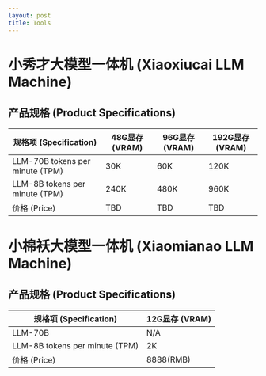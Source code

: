 ```yaml
---
layout: post
title: Tools
---
```


# 小秀才大模型一体机 (Xiaoxiucai LLM Machine)

## 产品规格 (Product Specifications)

| 规格项 (Specification)           | 48G显存 (VRAM) | 96G显存 (VRAM) | 192G显存 (VRAM) |
|----------------------------------|---------------|----------------|-----------------|
| LLM-70B tokens per minute (TPM)  |  30K          |         60K    |         120K    |
| LLM-8B  tokens per minute (TPM)  |  240K         |         480K   |         960K    |
| 价格 (Price)                      |  TBD         |       TBD      |          TBD    |

# 小棉袄大模型一体机 (Xiaomianao LLM Machine)

## 产品规格 (Product Specifications)

| 规格项 (Specification)          | 12G显存 (VRAM) |
|---------------------------------|---------------|
| LLM-70B                         |         N/A   |
| LLM-8B  tokens per minute (TPM) |     2K        |
| 价格 (Price)                     |   8888(RMB)  | 
